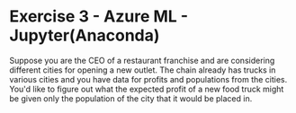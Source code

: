 # Exercise 3 - Azure ML - Jupyter(Anaconda)

Suppose you are the CEO of a restaurant franchise and are considering different cities for opening a new outlet. The chain already has trucks in various cities and you have data for profits and populations from the cities. You'd like to figure out what the expected profit of a new food truck might be given only the population of the city that it would be placed in.


